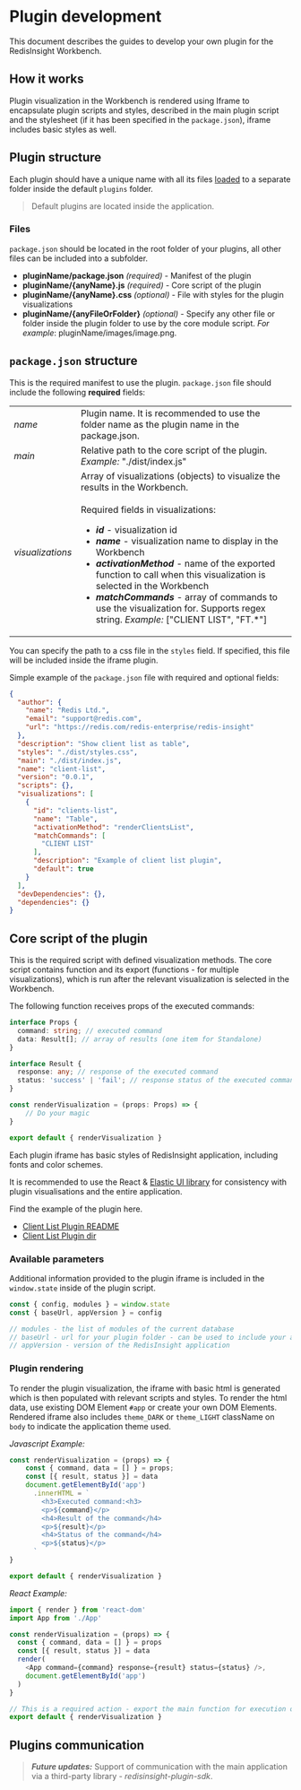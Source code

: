 # Plugin development

This document describes the guides to develop your own plugin for the RedisInsight Workbench.

## How it works

Plugin visualization in the Workbench is rendered using Iframe to encapsulate plugin scripts and styles, described in 
the main plugin script and the stylesheet (if it has been specified in the `package.json`), 
iframe includes basic styles as well.

## Plugin structure

Each plugin should have a unique name with all its files [loaded](installation.md) to 
a separate folder inside the default `plugins` folder.

> Default plugins are located inside the application.

### Files
`package.json` should be located in the root folder of your plugins, all other files can be included into a subfolder.

* **pluginName/package.json** *(required)* - Manifest of the plugin
* **pluginName/{anyName}.js** *(required)* - Core script of the plugin
* **pluginName/{anyName}.css** *(optional)* - File with styles for the plugin visualizations
* **pluginName/{anyFileOrFolder}** *(optional)* - Specify any other file or folder inside the plugin folder 
to use by the core module script. *For example*: pluginName/images/image.png.

## `package.json` structure

This is the required manifest to use the plugin. `package.json` file should include 
the following **required** fields:

<table>
  <tr>
    <td><i>name</i></td>
    <td>Plugin name. It is recommended to use the folder name as the plugin name in the package.json.</td>
  </tr>
  <tr>
    <td><i>main</i></td>
    <td>Relative path to the core script of the plugin. <i>Example: </i> "./dist/index.js"</td>
  </tr>
  <tr>
    <td><i>visualizations</i></td>
    <td>
      Array of visualizations (objects) to visualize the results in the Workbench.
      <br><br>
      Required fields in visualizations:
      <ul>
        <li><strong><i>id</i></strong> - visualization id</li>
        <li><strong><i>name</i></strong> - visualization name to display in the Workbench</li>
        <li><strong><i>activationMethod</i></strong> - name of the exported function to call when 
this visualization is selected in the Workbench</li>
        <li>
          <strong><i>matchCommands</i></strong> - array of commands to use the visualization for. Supports regex string. 
          <i>Example: </i> ["CLIENT LIST", "FT.*"]
        </li>
      </ul>
    </td>
  </tr>
</table>

You can specify the path to a css file in the `styles` field. If specified, 
this file will be included inside the iframe plugin.

Simple example of the `package.json` file with required and optional fields:

```json
{
  "author": {
    "name": "Redis Ltd.",
    "email": "support@redis.com",
    "url": "https://redis.com/redis-enterprise/redis-insight"
  },
  "description": "Show client list as table",
  "styles": "./dist/styles.css",
  "main": "./dist/index.js",
  "name": "client-list",
  "version": "0.0.1",
  "scripts": {},
  "visualizations": [
    {
      "id": "clients-list",
      "name": "Table",
      "activationMethod": "renderClientsList",
      "matchCommands": [
        "CLIENT LIST"
      ],
      "description": "Example of client list plugin",
      "default": true
    }
  ],
  "devDependencies": {},
  "dependencies": {}
}
```

## Core script of the plugin

This is the required script with defined visualization methods.
The core script contains function and its export (functions - for multiple visualizations), 
which is run after the relevant visualization is selected in the Workbench.

The following function receives props of the executed commands:
```typescript
interface Props {
  command: string; // executed command
  data: Result[]; // array of results (one item for Standalone)
}

interface Result {
  response: any; // response of the executed command
  status: 'success' | 'fail'; // response status of the executed command
}

const renderVisualization = (props: Props) => {
    // Do your magic
}

export default { renderVisualization }
```

Each plugin iframe has basic styles of RedisInsight application, including fonts and color schemes.

It is recommended to use the React & [Elastic UI library](https://elastic.github.io/eui/#/) for 
consistency with plugin visualisations and the entire application.

Find the example of the plugin here.

* [Client List Plugin README](../../redisinsight/ui/src/packages/clients-list-example/README.md)
* [Client List Plugin dir](../../redisinsight/ui/src/packages/clients-list-example/)

### Available parameters

Additional information provided to the plugin iframe is included in the `window.state` 
inside of the plugin script.

```javascript
const { config, modules } = window.state
const { baseUrl, appVersion } = config

// modules - the list of modules of the current database
// baseUrl - url for your plugin folder - can be used to include your assets
// appVersion - version of the RedisInsight application
```

### Plugin rendering
To render the plugin visualization, the iframe with basic html is generated which is 
then populated with relevant scripts and styles. To render the html data, use existing 
DOM Element `#app` or create your own DOM Elements.
Rendered iframe also includes `theme_DARK` or `theme_LIGHT` className on `body` to indicate the application theme used.

_Javascript Example:_
```javascript
const renderVisualization = (props) => {
    const { command, data = [] } = props;
    const [{ result, status }] = data
    document.getElementById('app')
      .innerHTML = `
        <h3>Executed command:<h3>
        <p>${command}</p>
        <h4>Result of the command</h4>
        <p>${result}</p>
        <h4>Status of the command</h4>
        <p>${status}</p>
      `
}

export default { renderVisualization }
```

_React Example:_
```javascript
import { render } from 'react-dom'
import App from './App'

const renderVisualization = (props) => {
  const { command, data = [] } = props
  const [{ result, status }] = data
  render(
    <App command={command} response={result} status={status} />,
    document.getElementById('app')
  )
}

// This is a required action - export the main function for execution of the visualization
export default { renderVisualization }
```


## Plugins communication
> **_Future updates:_**
Support of communication with the main application via a third-party library - _redisinsight-plugin-sdk_.
